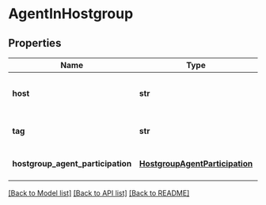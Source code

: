 # AgentInHostgroup

## Properties
Name | Type | Description | Notes
------------ | ------------- | ------------- | -------------
**host** | **str** | The hostname of the agent. | 
**tag** | **str** | Host Group tag. HIDDEN. | [optional] 
**hostgroup_agent_participation** | [**HostgroupAgentParticipation**](HostgroupAgentParticipation.md) | The host condition. HIDDEN. | [optional] 

[[Back to Model list]](../README.md#documentation-for-models) [[Back to API list]](../README.md#documentation-for-api-endpoints) [[Back to README]](../README.md)


